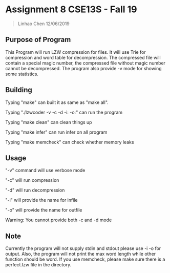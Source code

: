 # Assignment 8 CSE13S - Fall 19

> Linhao Chen
> 12/06/2019

## Purpose of Program

This Program will run LZW compression for files. It will use Trie for
compression and word table for decompression. The compressed file will
contain a special magic number, the compressed file without magic number
cannot be decompressed. The program also provide -v mode for showing some
statistics.

## Building

Typing "make" can built it as same as "make all".

Typing "./lzwcoder -v -c -d -i: -o:" can run the program

Typing "make clean" can clean things up

Typing "make infer" can run infer on all program

Typing "make memcheck" can check whether memory leaks

## Usage

"-v" command will use verbose mode

"-c" will run compression

"-d" will run decompression

"-i" will provide the name for infile

"-o" will provide the name for outfile

Warning: You cannot provide both -c and -d mode

## Note

Currently the program will not supply stdin and stdout
please use -i -o for output. Also, the program will not
print the max word length while other function should be
word. If you use memcheck, please make sure there is a 
perfect.lzw file in the directory.
